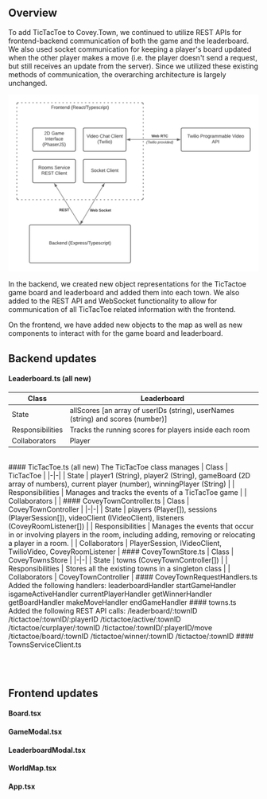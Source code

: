 ## Overview
To add TicTacToe to Covey.Town, we continued to utilize REST APIs for frontend-backend communication of both the game and the leaderboard. We also used
socket communication for keeping a player's board updated when the other player makes a move (i.e. the player doesn't send a request, but still receives an
update from the server). Since we utilized these existing methods of communication, the overarching architecture is largely unchanged. 

<img src="SE Project Arch.png" />

In the backend, we created new object representations for the TicTactoe game board and leaderboard and added them into each town. We also added to the REST API and WebSocket functionality to allow for communication of all TicTacToe related information with the frontend.

On the frontend, we have added new objects to the map as well as new components to interact with for the game board and leaderboard. 

## Backend updates 
#### Leaderboard.ts (all new)
| Class | Leaderboard |
|-|-|
| State            | allScores [an array of userIDs (string), userNames (string) and scores (number)] |
| Responsibilities | Tracks the running scores for players inside each room                           |
| Collaborators    | Player                                                                           |
<br>
#### TicTacToe.ts (all new)  
The TicTacToe class manages 
| Class | TicTacToe |
|-|-|
| State            | player1 (String), player2 (String), gameBoard (2D array of numbers), current player (number), winningPlayer (String) |
| Responsibilities | Manages and tracks the events of a TicTacToe game                                                                    |
| Collaborators    |                                                                                                                      |
#### CoveyTownController.ts
| Class | CoveyTownController |
|-|-|
| State            | players (Player[]), sessions (PlayerSession[]), videoClient (IVideoClient), listeners (CoveyRoomListener[]) |
| Responsibilities | Manages the events that occur in or involving players in the room, including adding, removing or relocating a player in a room.  |
| Collaborators    | PlayerSession, IVideoClient, TwilioVideo, CoveyRoomListener          |
#### CoveyTownStore.ts
| Class | CoveyTownsStore |
|-|-|
| State            | towns (CoveyTownController[]) |
| Responsibilities | Stores all the existing towns in a singleton class |
| Collaborators    | CoveyTownController |
#### CoveyTownRequestHandlers.ts
Added the following handlers:
leaderboardHandler
startGameHandler
isgameActiveHandler
currentPlayerHandler
getWinnerHandler
getBoardHandler
makeMoveHandler
endGameHandler
#### towns.ts
Added the following REST API calls:   
/leaderboard/:townID  
/tictactoe/:townID/:playerID  
/tictactoe/active/:townID  
/tictactoe/curplayer/:townID  
/tictactoe/:townID/:playerID/move  
/tictactoe/board/:townID  
/tictactoe/winner/:townID  
/tictactoe/:townID  
#### TownsServiceClient.ts


<br><br>
## Frontend updates 
#### Board.tsx
#### GameModal.tsx
#### LeaderboardModal.tsx
#### WorldMap.tsx
#### App.tsx
